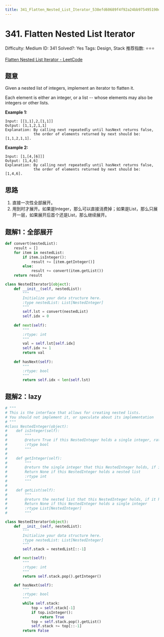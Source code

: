 ```yaml
---
title: 341_Flatten_Nested_List_Iterator_538efd60689f4f92a24bb975495190d9
---
```


# 341. Flatten Nested List Iterator

Difficulty: Medium
ID: 341
Solved?: Yes
Tags: Design, Stack
推荐指数: ⭐⭐⭐

[Flatten Nested List Iterator - LeetCode](https://leetcode.com/problems/flatten-nested-list-iterator/)

## 题意

Given a nested list of integers, implement an iterator to flatten it.

Each element is either an integer, or a list -- whose elements may also be integers or other lists.

**Example 1:**

```
Input: [[1,1],2,[1,1]]
Output: [1,1,2,1,1]
Explanation: By calling next repeatedly until hasNext returns false, 
             the order of elements returned by next should be: [1,1,2,1,1].
```

**Example 2:**

```
Input: [1,[4,[6]]]
Output: [1,4,6]
Explanation: By calling next repeatedly until hasNext returns false, 
             the order of elements returned by next should be: [1,4,6].

```

## 思路

1. 直接一次性全部展开。
2. 用到时才展开。如果是Integer，那么可以直接消费掉；如果是List，那么只展开一层，如果展开后首个还是List，那么继续展开。

## 题解1：全部展开

```python
def convert(nestedList):
    result = []
    for item in nestedList:
        if item.isInteger():
            result += [item.getInteger()]
        else:
            result += convert(item.getList())
    return result

class NestedIterator1(object):
    def __init__(self, nestedList):
        """
        Initialize your data structure here.
        :type nestedList: List[NestedInteger]
        """
        self.lst = convert(nestedList)
        self.idx = 0
        
    def next(self):
        """
        :rtype: int
        """
        val = self.lst[self.idx]
        self.idx += 1
        return val
        
    def hasNext(self):
        """
        :rtype: bool
        """
        return self.idx < len(self.lst)
```

## 题解2：lazy

```python
# """
# This is the interface that allows for creating nested lists.
# You should not implement it, or speculate about its implementation
# """
#class NestedInteger(object):
#    def isInteger(self):
#        """
#        @return True if this NestedInteger holds a single integer, rather than a nested list.
#        :rtype bool
#        """
#
#    def getInteger(self):
#        """
#        @return the single integer that this NestedInteger holds, if it holds a single integer
#        Return None if this NestedInteger holds a nested list
#        :rtype int
#        """
#
#    def getList(self):
#        """
#        @return the nested list that this NestedInteger holds, if it holds a nested list
#        Return None if this NestedInteger holds a single integer
#        :rtype List[NestedInteger]
#        """

class NestedIterator(object):
    def __init__(self, nestedList):
        """
        Initialize your data structure here.
        :type nestedList: List[NestedInteger]
        """
        self.stack = nestedList[::-1]

    def next(self):
        """
        :rtype: int
        """
        return self.stack.pop().getInteger()

    def hasNext(self):
        """
        :rtype: bool
        """
        while self.stack:
            top = self.stack[-1]
            if top.isInteger():
                return True
            top = self.stack.pop().getList()
            self.stack += top[::-1]
        return False
```